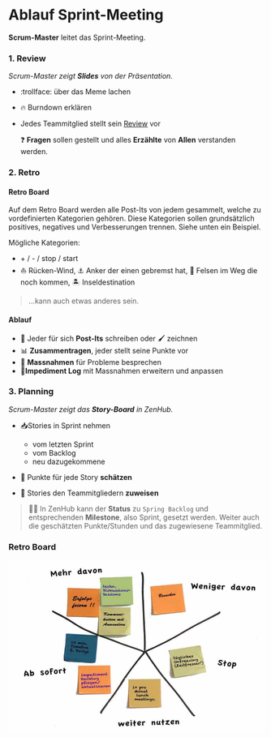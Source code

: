 # Ablauf Sprint-Meeting

**Scrum-Master** leitet das Sprint-Meeting.

### 1. Review

*Scrum-Master zeigt **Slides** von der Präsentation.*
- :trollface: über das Meme lachen
- 🔥 Burndown erklären
- Jedes Teammitglied stellt sein [Review](review_presentation.md) vor

    ❓ **Fragen** sollen gestellt und alles **Erzählte** von **Allen** verstanden werden.

### 2. Retro

#### Retro Board
Auf dem Retro Board werden alle Post-Its von jedem gesammelt, welche zu vordefinierten Kategorien gehören. Diese Kategorien sollen grundsätzlich positives, negatives und Verbesserungen trennen. Siehe unten ein Beispiel.

Mögliche Kategorien:
*  \+ / - / stop / start
* :boat: Rücken-Wind, :anchor: Anker der einen gebremst hat, 🗿 Felsen im Weg die noch kommen, :desert_island: Inseldestination
> ...kann auch etwas anderes sein.


#### Ablauf

- 📜 Jeder für sich **Post-Its** schreiben oder 🖌️ zeichnen
- 📊 **Zusammentragen**, jeder stellt seine Punkte vor
- 💬 **Massnahmen** für Probleme besprechen
- 🚦**Impediment Log** mit Massnahmen erweitern und anpassen

### 3. Planning

*Scrum-Master zeigt das **Story-Board** in ZenHub.*

- 📥Stories in Sprint nehmen
    - vom letzten Sprint
    - vom Backlog
    - neu dazugekommene



- 💯 Punkte für jede Story **schätzen**
- 👥 Stories den Teammitgliedern **zuweisen**
> 🧘🏽 In ZenHub kann der **Status** zu `Spring Backlog` und entsprechenden **Milestone**, also Sprint, gesetzt werden. Weiter auch die geschätzten Punkte/Stunden und das zugewiesene Teammitglied.


### Retro Board
![Retro-Board](images/retroboard.jpg)

